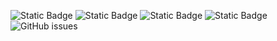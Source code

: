 ![Static Badge](https://img.shields.io/badge/blacklists-60-000000) ![Static Badge](https://img.shields.io/badge/blacklisted-2688586-cc0000) ![Static Badge](https://img.shields.io/badge/whitelisted-2245-00CC00) ![Static Badge](https://img.shields.io/badge/streaming_blacklist-28107-000000) ![GitHub issues](https://img.shields.io/github/issues/fabriziosalmi/blacklists)
